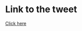 # Link to the tweet

[Click here](https://twitter.com/roc_tanweer/status/1505929728850419713?s=20&t=lm50ehsJbnS3szu-1x6NPw)